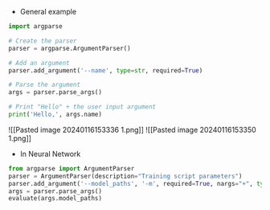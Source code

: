 - General example
```python
import argparse

# Create the parser  
parser = argparse.ArgumentParser()

# Add an argument  
parser.add_argument('--name', type=str, required=True)

# Parse the argument  
args = parser.parse_args()

# Print "Hello" + the user input argument  
print('Hello,', args.name)
```

![[Pasted image 20240116153336 1.png]]
![[Pasted image 20240116153350 1.png]]


- In Neural Network
```python
from argparse import ArgumentParser
parser = ArgumentParser(description="Training script parameters")  
parser.add_argument('--model_paths', '-m', required=True, nargs="+", type=str, default=[])  
args = parser.parse_args()  
evaluate(args.model_paths)
```
